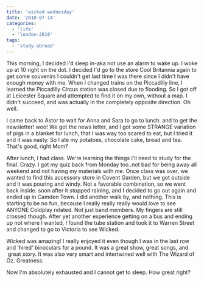 ```yaml
---
title: 'wicked wednesday'
date: '2010-07-14'
categories:
  - 'life'
  - 'london-2010'
tags:
  - 'study-abroad'
---
```


This morning, I decided I'd sleep in-aka not use an alarm to wake up. I woke up at 10 right on the dot. I decided I'd go to the store Cool Britannia again to get some souvenirs I couldn't get last time I was there since I didn't have enough money with me. When I changed trains on the Piccadilly line, I learned the Piccadilly Circus station was closed due to flooding. So I got off at Leicester Square and attempted to find it on my own, without a map. I didn't succeed, and was actually in the completely opposite direction. Oh well.

I came back to Astor to wait for Anna and Sara to go to lunch. and to get the newsletter! woo! We got the news letter, and I got some STRANGE variation of pigs in a blanket for lunch, that I was way too scared to eat, but I tried it and it was nasty. So I ate my potatoes, chocolate cake, bread and tea. That's good, right Mom?

After lunch, I had class. We're learning the things I'll need to study for the final. Crazy. I got my quiz back from Monday too..not bad for being away all weekend and not having my materials with me. Once class was over, we wanted to find this accessory store in Covent Garden, but we got outside and it was pouring and windy. Not a favorable combination, so we went back inside. soon after it stopped raining, and I decided to go out again and ended up in Camden Town. I did another walk by, and nothing. This is starting to be no fun, because I really really really would love to see ANYONE Coldplay related. Not just band members. My fingers are still crossed though. After yet another experience getting on a bus and ending up not where I wanted, I found the tube station and took it to Warren Street and changed to go to Victoria to see Wicked.

Wicked was amazing! I really enjoyed it even though I was in the last row and 'hired' binoculars for a pound. It was a great show, great songs, and  great story. It was also very smart and intertwined well with The Wizard of Oz. Greatness.

Now I'm absolutely exhausted and I cannot get to sleep. How great right?
